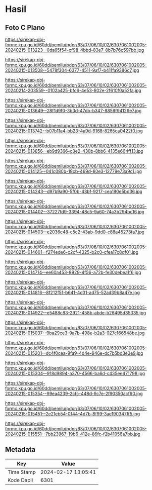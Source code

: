 # Hasil

## Foto C Plano

https://sirekap-obj-formc.kpu.go.id/60dd/pemilu/pdpr/63/07/06/10/02/6307061002005-20240215-013223--0da65f54-cf98-4bbd-83e7-8b7b76c597bb.jpg

https://sirekap-obj-formc.kpu.go.id/60dd/pemilu/pdpr/63/07/06/10/02/6307061002005-20240215-013508--5478f304-6377-4511-9af7-b411fa9386c7.jpg

https://sirekap-obj-formc.kpu.go.id/60dd/pemilu/pdpr/63/07/06/10/02/6307061002005-20240214-203559--0102a425-bfc6-4e53-802e-2f610f0a52fa.jpg

https://sirekap-obj-formc.kpu.go.id/60dd/pemilu/pdpr/63/07/06/10/02/6307061002005-20240215-013649--28f1d9f0-3b3d-47db-b347-8858f94129e7.jpg

https://sirekap-obj-formc.kpu.go.id/60dd/pemilu/pdpr/63/07/06/10/02/6307061002005-20240215-013742--b07b11a4-bb23-4a9d-9168-8265ca0422f0.jpg

https://sirekap-obj-formc.kpu.go.id/60dd/pemilu/pdpr/63/07/06/10/02/6307061002005-20240215-013856--eb9d9366-c3e2-430b-8bb6-4135e664ff13.jpg

https://sirekap-obj-formc.kpu.go.id/60dd/pemilu/pdpr/63/07/06/10/02/6307061002005-20240215-014125--041c080b-18cb-469d-80e3-12779e73a9c1.jpg

https://sirekap-obj-formc.kpu.go.id/60dd/pemilu/pdpr/63/07/06/10/02/6307061002005-20240215-014243--d97b9a90-5f0b-43bf-9217-cea180e5bd36.jpg

https://sirekap-obj-formc.kpu.go.id/60dd/pemilu/pdpr/63/07/06/10/02/6307061002005-20240215-014402--37227fd9-3394-48c5-9a60-74a3b294bc16.jpg

https://sirekap-obj-formc.kpu.go.id/60dd/pemilu/pdpr/63/07/06/10/02/6307061002005-20240215-014503--e2036c48-c5c2-43ab-9dd0-c88a45273fa7.jpg

https://sirekap-obj-formc.kpu.go.id/60dd/pemilu/pdpr/63/07/06/10/02/6307061002005-20240215-014601--f274ede6-c2cf-4325-b2c0-cfea17c8df01.jpg

https://sirekap-obj-formc.kpu.go.id/60dd/pemilu/pdpr/63/07/06/10/02/6307061002005-20240215-014714--ee60a453-8929-4f56-a72b-fe30debea1f6.jpg

https://sirekap-obj-formc.kpu.go.id/60dd/pemilu/pdpr/63/07/06/10/02/6307061002005-20240215-014816--8f212f51-b641-4d31-ad75-52ad39b8a47e.jpg

https://sirekap-obj-formc.kpu.go.id/60dd/pemilu/pdpr/63/07/06/10/02/6307061002005-20240215-014922--e5488c83-2921-458b-abde-b26495d35335.jpg

https://sirekap-obj-formc.kpu.go.id/60dd/pemilu/pdpr/63/07/06/10/02/6307061002005-20240215-015037--9ba29ce3-9a7b-498e-b2a3-027c166548be.jpg

https://sirekap-obj-formc.kpu.go.id/60dd/pemilu/pdpr/63/07/06/10/02/6307061002005-20240215-015201--dc4f0cea-9fa9-4d4e-946e-dc7b5bd3e3e9.jpg

https://sirekap-obj-formc.kpu.go.id/60dd/pemilu/pdpr/63/07/06/10/02/6307061002005-20240215-015304--918d9894-a370-4566-ba6d-c435ee471798.jpg

https://sirekap-obj-formc.kpu.go.id/60dd/pemilu/pdpr/63/07/06/10/02/6307061002005-20240215-015354--99ea4239-2cfc-448d-9c7e-2f90350acf90.jpg

https://sirekap-obj-formc.kpu.go.id/60dd/pemilu/pdpr/63/07/06/10/02/6307061002005-20240215-015451--2e21eb54-0144-4d7b-8f99-3ae190347ff5.jpg

https://sirekap-obj-formc.kpu.go.id/60dd/pemilu/pdpr/63/07/06/10/02/6307061002005-20240215-015551--7bb23967-19b6-412e-86fc-f2b41056a7bb.jpg


## Metadata

| Key        | Value               |
| ---------- | ------------------- |
| Time Stamp | 2024-02-17 13:05:41 |
| Kode Dapil | 6301                |



